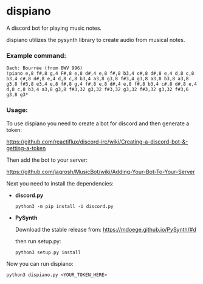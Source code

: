 # dispiano
A discord bot for playing music notes.

dispiano utilizes the pysynth library to create audio from musical notes.

### Example command:

```
Bach: Bourrée (from BWV 996)
!piano e,8 f#,8 g,4 F#,8 e,8 d#,4 e,8 f#,8 b3,4 c#,8 d#,8 e,4 d,8 c,8 b3,4 c#,8 d#,8 e,4 d,8 c,8 b3,4 a3,8 g3,8 f#3,4 g3,8 a3,8 b3,8 a3,8 g3,8 f#3,8 e3,4 e,8 f#,8 g,4 f#,8 e,8 d#,4 e,8 f#,8 b3,4 c#,8 d#,8 e,4 d,8 c,8 b3,4 a3,8 g3,8 f#3,32 g3,32 f#3,32 g3,32 f#3,32 g3,32 f#3,6 g3,8 g3*
```

### Usage:

To use dispiano you need to create a bot for discord and then generate a token:

https://github.com/reactiflux/discord-irc/wiki/Creating-a-discord-bot-&-getting-a-token

Then add the bot to your server:

https://github.com/jagrosh/MusicBot/wiki/Adding-Your-Bot-To-Your-Server

Next you need to install the dependencies:

* __discord.py__

  ```python3 -m pip install -U discord.py```

* __PySynth__

  Download the stable release from:
  https://mdoege.github.io/PySynth/#d

  then run setup.py:

  ```python3 setup.py install```
  
Now you can run dispiano:

```
python3 dispiano.py <YOUR_TOKEN_HERE>
```
